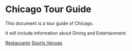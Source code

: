 # Chicago Tour Guide
This document is a tour guide of Chicago.

It will include information about Dining and Entertainment.

[Restaurants](Restaurants.md)
[Sports Venues](sports.md)
